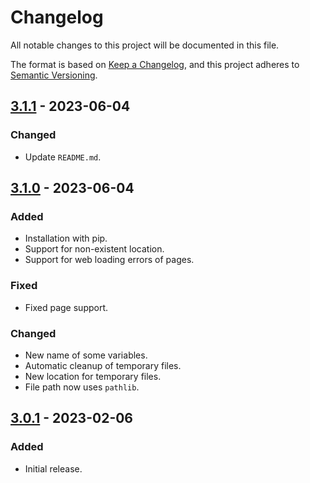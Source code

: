 # Changelog

All notable changes to this project will be documented in this file.

The format is based on [Keep a Changelog](https://keepachangelog.com/en/1.0.0/), and this project adheres
to [Semantic Versioning](https://semver.org/spec/v2.0.0.html).

## [3.1.1] - 2023-06-04

### Changed

- Update `README.md`.

## [3.1.0] - 2023-06-04

### Added

- Installation with pip.
- Support for non-existent location.
- Support for web loading errors of pages.

### Fixed

- Fixed page support.

### Changed

- New name of some variables.
- Automatic cleanup of temporary files.
- New location for temporary files.
- File path now uses `pathlib`.

## [3.0.1] - 2023-02-06

### Added

- Initial release.

[3.1.1]: https://github.com/hyugogirubato/pycbzhelper/releases/tag/v3.1.1
[3.1.0]: https://github.com/hyugogirubato/pycbzhelper/releases/tag/v3.1.0
[3.0.1]: https://github.com/hyugogirubato/pycbzhelper/releases/tag/v3.0.1
